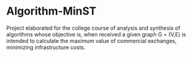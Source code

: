 # Algorithm-MinST

Project elaborated for the college course of analysis and synthesis of algorithms whose objective is, when received a given graph G = (V,E) is intended to calculate the maximum value of commercial exchanges, minimizing infrastructure costs.
